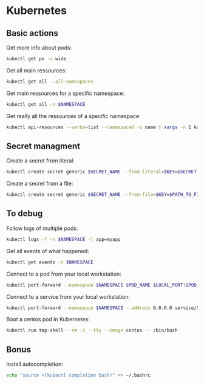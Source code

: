 # Kubernetes

## Basic actions

Get more info about pods:

```bash
kubectl get po -o wide
```

Get all main ressources:

```bash
kubectl get all --all-namespaces
```

Get main ressources for a specific namespace:

```bash
kubectl get all -n $NAMESPACE
```

Get really all the ressources of a specific namespace:

```bash
kubectl api-resources --verbs=list --namespaced -o name | xargs -n 1 kubectl get --show-kind --ignore-not-found -l app=myapp -n $NAMESPACE
```

## Secret managment

Create a secret from literal:

```bash
kubectl create secret generic $SECRET_NAME --from-literal=$KEY=$SECRET
```

Create a secret from a file:

```bash
kubectl create secret generic $SECRET_NAME --from-file=$KEY=$PATH_TO_FILE
```

## To debug

Follow logs of multiple pods:

```bash
kubectl logs -f -n $NAMESPACE -l app=myapp
```

Get all events of what happened:

```bash
kubectl get events -n $NAMESPACE
```

Connect to a pod from your local workstation:

```bash
kubectl port-forward --namespace $NAMESPACE $POD_NAME $LOCAL_PORT:$POD_PORT
```

Connect to a service from your local workstation:

```bash
kubectl port-forward --namespace $NAMESPACE --address 0.0.0.0 service/SERVICE_NAME $LOCAL_PORT:$POD_PORT
```

Boot a centos pod in Kubernetes:

```bash
kubectl run tmp-shell --rm -i --tty --image centos -- /bin/bash
```

## Bonus

Install autocompletion:

```bash
echo "source <(kubectl completion bash)" >> ~/.bashrc
```
